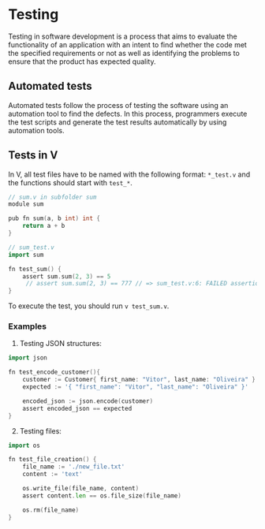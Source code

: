 # Testing

Testing in software development is a process that aims to evaluate the functionality of an application with an intent to find whether the code met the specified requirements or not as well as identifying the problems to ensure that the product has expected quality.

## Automated tests

Automated tests follow the process of testing the software using an automation tool to find the defects. In this process, programmers execute the test scripts and generate the test results automatically by using automation tools.

## Tests in V

In V, all test files have to be named with the following format: `*_test.v` and the functions should start with `test_*`.

```go
// sum.v in subfolder sum
module sum

pub fn sum(a, b int) int {
    return a + b
}
```

```go
// sum_test.v
import sum

fn test_sum() {
    assert sum.sum(2, 3) == 5
     // assert sum.sum(2, 3) == 777 // => sum_test.v:6: FAILED assertion
}
```

To execute the test, you should run `v test_sum.v`.

### Examples

1. Testing JSON structures:

```go
import json

fn test_encode_customer(){
    customer := Customer{ first_name: "Vitor", last_name: "Oliveira" }
    expected := '{ "first_name": "Vitor", "last_name": "Oliveira" }'

    encoded_json := json.encode(customer)
    assert encoded_json == expected
}
```

2. Testing files:

```go
import os

fn test_file_creation() {
    file_name := './new_file.txt'
    content := 'text'

    os.write_file(file_name, content)
    assert content.len == os.file_size(file_name)

    os.rm(file_name)
}
```
